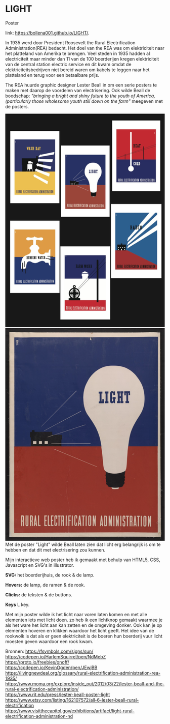 # LIGHT
Poster

link: https://bollena001.github.io/LIGHT/.

In 1935 werd door President Roosevelt the Rural Electrification Administration(REA) bedacht. Het doel van the REA was om elektriciteit naar het platteland van Amerika te brengen. Veel steden in 1935 hadden al electriciteit maar minder dan 11 van de 100 boerderijen kregen elektriciteit van de central station electric service en dit kwam omdat de elektriciteitsbedrijven niet bereid waren om kabels te leggen naar het platteland en terug voor een betaalbare prijs.

The REA huurde graphic designer Lester Beall in om een serie posters te maken met daarop de voordelen van electrisering. Ook wilde Beall de boodschap: <i>"bringing a bright and shiny future to the youth of America, (particularly those wholesome youth still down on the farm"</i> meegeven met de posters.

<img src="seriesposters.png" width="600">
<img src="Lightposter.png" width="600"> 
Met de poster "Light" wilde Beall laten zien dat licht erg belangrijk is om te hebben en dat dit met electrisering zou kunnen.

Mijn interactieve web poster heb ik gemaakt met behulp van HTML5, CSS, Javascript en SVG's in illustrator.

<b>SVG:</b> het boerderijhuis, de rook & de lamp.

<b>Hovers:</b> de lamp, de ramen & de rook.

<b>Clicks:</b> de teksten & de buttons.

<b>Keys</b> L key.

Met mijn poster wilde ik het licht naar voren laten komen en met alle elementen iets met licht doen.
zo heb ik een lichtknop gemaakt waarmee je als het ware het licht aan kan zetten en de omgeving donker. Ook kan je op elementen hoveren en klikken waardoor het licht geeft. Het idee van de rookwolk is dat als er geen elektriciteit is de boeren hun boerderij vuur licht moesten geven waardoor een rook kwam.

Bronnen:
https://fsymbols.com/signs/sun/
<br> https://codepen.io/HarlemSquirrel/pen/NdMebZ
<br> https://proto.io/freebies/onoff/
<br> https://codepen.io/KevinOgden/pen/JEwjBB
<br> https://livingnewdeal.org/glossary/rural-electrification-administration-rea-1935/
<br> https://www.moma.org/explore/inside_out/2012/03/22/lester-beall-and-the-rural-electrification-administration/
<br> https://www.rit.edu/press/lester-beall-poster-light
<br> https://www.etsy.com/listing/162107572/all-6-lester-beall-rural-electrification
<br> https://www.visitthecapitol.gov/exhibitions/artifact/light-rural-electrification-administration-nd

